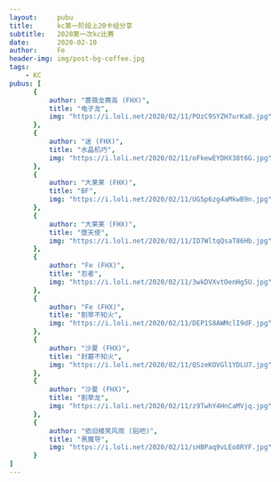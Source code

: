 ```yaml
---
layout:     pubu
title:      kc第一阶段上20卡组分享
subtitle:   2020第一次kc比赛
date:       2020-02-10
author:     Fe
header-img: img/post-bg-coffee.jpg
tags:
    - KC
pubus: [
      {
          author: "蔷薇龙赛高 (FHX)",
          title: "电子龙",
          img: "https://i.loli.net/2020/02/11/POzC9SYZH7urKa8.jpg"
      },
      {
          author: "迷 (FHX)",
          title: "水晶机巧",
          img: "https://i.loli.net/2020/02/11/oFkewEYDHX38t6G.jpg"
      },
      {
          author: "大莱莱 (FHX)",
          title: "BF",
          img: "https://i.loli.net/2020/02/11/UG5p6zg4aMkwB9n.jpg"
      },
      {
          author: "大莱莱 (FHX)",
          title: "堕天使",
          img: "https://i.loli.net/2020/02/11/ID7WltqQsaT86Hb.jpg"
      },
      {
          author: "Fe (FHX)",
          title: "忍者",
          img: "https://i.loli.net/2020/02/11/3wkDVXvtOenHg5U.jpg"
      },
      {
          author: "Fe (FHX)",
          title: "割草不知火",
          img: "https://i.loli.net/2020/02/11/DEP1S8AWMclI9dF.jpg"
      },
      {
          author: "沙夏 (FHX)",
          title: "封墓不知火",
          img: "https://i.loli.net/2020/02/11/QSzeKOVGl1YDLU7.jpg"
      },
      {
          author: "沙夏 (FHX)",
          title: "割草龙",
          img: "https://i.loli.net/2020/02/11/z9TwhY4HnCaMVjq.jpg"
      },
      {
          author: "依旧楼笑风雨 (贴吧)",
          title: "黑魔导",
          img: "https://i.loli.net/2020/02/11/sHBPaq9vLEo8RYF.jpg"
      }
]
---
```


